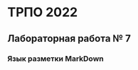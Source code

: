 ТРПО 2022
=========

Лабораторная работа № 7
--------------------------

### Язык разметки MarkDown

